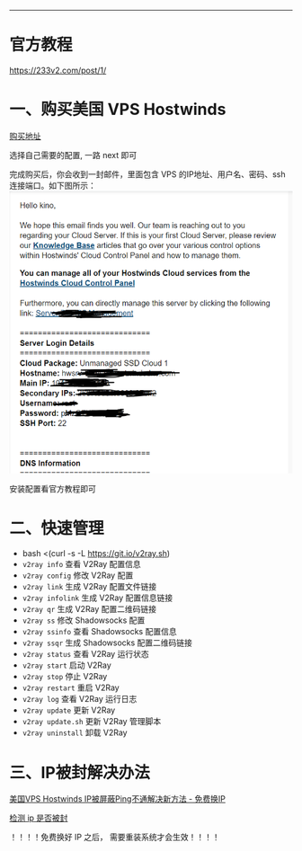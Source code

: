 


---
# 官方教程
https://233v2.com/post/1/

# 一、购买美国 VPS Hostwinds
[购买地址](https://affiliates.hostwinds.com/hostwinds.php?id=7011&url=1224
)

选择自己需要的配置, 一路 next 即可

完成购买后，你会收到一封邮件，里面包含 VPS 的IP地址、用户名、密码、ssh连接端口。如下图所示：
![购买完成](../../img/科学上网/购买完成.png)

安装配置看官方教程即可

# 二、快速管理
- bash <(curl -s -L https://git.io/v2ray.sh)
- `v2ray info` 查看 V2Ray 配置信息
- `v2ray config` 修改 V2Ray 配置
- `v2ray link` 生成 V2Ray 配置文件链接
- `v2ray infolink` 生成 V2Ray 配置信息链接
- `v2ray qr` 生成 V2Ray 配置二维码链接
- `v2ray ss` 修改 Shadowsocks 配置
- `v2ray ssinfo` 查看 Shadowsocks 配置信息
- `v2ray ssqr` 生成 Shadowsocks 配置二维码链接
- `v2ray status` 查看 V2Ray 运行状态
- `v2ray start` 启动 V2Ray
- `v2ray stop` 停止 V2Ray
- `v2ray restart` 重启 V2Ray
- `v2ray log` 查看 V2Ray 运行日志
- `v2ray update` 更新 V2Ray
- `v2ray update.sh` 更新 V2Ray 管理脚本
- `v2ray uninstall` 卸载 V2Ray

# 三、IP被封解决办法
[美国VPS Hostwinds IP被屏蔽Ping不通解决新方法 - 免费换IP](https://www.vps234.com/hostwinds-ip-blocked-fix-isp/)

[检测 ip 是否被封](https://www.vps234.com/ipchecker/)

！！！！免费换好 IP 之后， 需要重装系统才会生效！！！！

